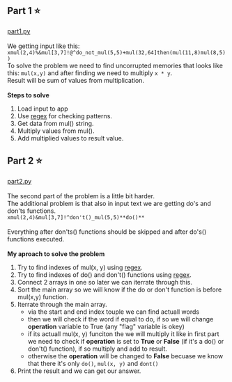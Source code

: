 ## Part 1 :star:
[part1.py](part1.py) <br><br>
We getting input like this: ```xmul(2,4)%&mul[3,7]!@^do_not_mul(5,5)+mul(32,64]then(mul(11,8)mul(8,5))```
<br>
To solve the problem we need to find uncorrupted memories that looks like this: ```mul(x,y)``` and after finding we need to multiply ```x * y```. <br>
Result will be sum of values from multiplication.
<br><br>
**Steps to solve**
1. Load input to app
2. Use [regex](https://en.wikipedia.org/wiki/Regular_expression) for checking patterns.
3. Get data from mul() string. 
4. Multiply values from mul().
5. Add multiplied values to result value.  

## Part 2 :star:
[part2.py](part2.py) <br><br>
The second part of the problem is a little bit harder.<br>
The additional problem is that also in input text we are getting do's and don'ts functions.  
```xmul(2,4)&mul[3,7]!^don't()_mul(5,5)**do()**```
<br>
<br>
Everything after don'ts() functions should be skipped and after do's() functions executed.  
<br>
**My aproach to solve the problem**
1. Try to find indexes of mul(x, y) using [regex](https://en.wikipedia.org/wiki/Regular_expression).
2. Try to find indexes of do() and don't() functions using [regex](https://en.wikipedia.org/wiki/Regular_expression).
3. Connect 2 arrays in one so later we can iterrate through this. 
4. Sort the main array so we will know if the do or don't function is before mul(x,y) function.
5. Iterrate through the main array. 
    - via the start and end index touple we can find actuall words 
    - then we will check if the word if equal to do, if so we will change **operation** variable to True (any "flag" variable is okey)
    - if its actuall mul(x, y) funciton the we will multiply it like in first part we need to check if **operation** is set to **True** or **False** (if it's a do() or don't() function), if so multiply and add to result. 
    - otherwise the **operation** will be changed to **False** becuase we know that there it's only `do()`, `mul(x, y)` and `dont()`
6. Print the result and we can get our answer.

